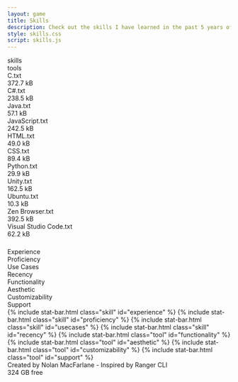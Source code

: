 ```yaml
---
layout: game
title: Skills
description: Check out the skills I have learned in the past 5 years of my programming journey.
style: skills.css
script: skills.js
---
```


<div id="path"></div>
<section id="file-containers">
    <section id="left-file-container">
        <div class="button folder" id="skill">skills</div>
        <div class="button folder" id="tool">tools</div>
    </section>
    <section id="main-file-container">
        <div class="button file skill" id="C" data-logo="/assets/images/c-logo.webp" data-description="I studied the C programming language in my first computer science course at UVic (CSC 111). Prior to this course, I had already learned Java and C# so the jump wasn't too difficult. The course covered the following topics: Variables, Functions, File I/O, Pointers, Linked Lists and Memory Management. I have yet to use C in any projects." data-experience="2" data-proficiency="2" data-usecases="1" data-recency="4">
            C.txt
            <div class="file-size">372.7 kB</div>
        </div>
        <div class="button file skill" id="C#" data-logo="/assets/images/c-sharp-logo.webp" data-description="C# is the main language I used during my game development course in high school. During the course, I made several small projects in the Unity game engine which helped famililarize myself with object oriented programming. I am curently using C# in my metroidvania game project." data-experience="4" data-proficiency="3" data-usecases="3" data-recency="3">
            C#.txt
            <div class="file-size">238.5 kB</div>
        </div>
        <div class="button file skill" id="Java" data-logo="/assets/images/java-logo.webp" data-description="I first learned Java in computer science 12 in high school. I picked it up pretty quick since the syntax is almost identical to C#. I also studied Java in CSC 115 at UVic where they covered the following topics: Classes and Objects, Recursion, Runtime Analysis, Generics, Exceptions, Data Structures and Sorting Algorithms." data-experience="4" data-proficiency="3" data-usecases="2" data-recency="4">
            Java.txt
            <div class="file-size">57.1 kB</div>
        </div>
        <div class="button file skill" id="JavaScript" data-logo="/assets/images/javascript-logo.webp" data-description="JavaScript was the first programming language I learned. In highschool, I used it to make fun animations or games with the canvas. Recently, the main project in my ENGR 120 course required my team to design a web page that worked with a Raspberry Pi Pico to display sensor information. I volunteered to program the entire webpage since I had the most experience. This project lead me down a rabbit hole of web development that brought me to designing this portfolio site using plain JavaScript, HTML and CSS." data-experience="3" data-proficiency="3" data-usecases="4" data-recency="5">
            JavaScript.txt
            <div class="file-size">242.5 kB</div>
        </div>
        <div class="button file skill" id="HTML" data-logo="/assets/images/html-logo.webp" data-description="See JavaScript.txt." data-experience="3" data-proficiency="4" data-usecases="4" data-recency="5">
            HTML.txt
            <div class="file-size">49.0 kB</div>
        </div>
        <div class="button file skill" id="CSS" data-logo="/assets/images/css-logo.webp" data-description="See JavaScript.txt." data-experience="3" data-proficiency="4" data-usecases="4" data-recency="5">
            CSS.txt
            <div class="file-size">89.4 kB</div>
        </div>
        <div class="button file skill" id="Python" data-logo="/assets/images/python-logo.webp" data-description="In the project mentioned in JavaScript.txt, we also needed to program the behavior of the Raspberry Pi Pico using python." data-experience="2" data-proficiency="3" data-usecases="2" data-recency="4">
            Python.txt
            <div class="file-size">29.9 kB</div>
        </div>
        <div class="button file skill" id="Unity" data-logo="/assets/images/unity-logo.webp" data-description="As mentioned in C#.txt, I used Unity to make several small games in highschool. I have also been using Unity for the last 2 years to develop my metroidvania game. I have experience with the following Unity features: Post Processing, Lighting, UI, Sound, Prefabs, Scriptable Objects, Particle System and Input System (Keyboard or Controller)." data-experience="3" data-proficiency="3" data-usecases="3" data-recency="3">
            Unity.txt
            <div class="file-size">162.5 kB</div>
        </div>
        <div class="button file tool" id="Ubuntu" data-logo="/assets/images/ubuntu-logo.webp" data-description="I recently switched to Ubuntu from Windows because I thought it would be fun to try a new operating system and mess around with customization." data-functionality="5" data-aesthetic="4" data-customizability="5" data-support="4">
            Ubuntu.txt
            <div class="file-size">10.3 kB</div>
        </div>
        <div class="button file tool" id="Zen Browser" data-logo="/assets/images/zen-browser-logo.webp" data-description="I was recommended this browser from a friend and have absolutely fallen in love with the organization and customization options." data-functionality="5" data-aesthetic="5" data-customizability="5" data-support="4">
            Zen Browser.txt
            <div class="file-size">392.5 kB</div>
        </div>
        <div class="button file tool" id="Visual Studio Code" data-logo="/assets/images/vs-code-logo.webp" data-description="Visual Studio used to be my main coding environment (it works really well with Unity), but I switched to Visual Studio Code because it is available on Ubuntu. While it definitely has less features, it has everything I need for now and can be easily customized with extensions." data-functionality="5" data-aesthetic="4" data-customizability="5" data-support="5">
            Visual Studio Code.txt
            <div class="file-size">62.2 kB</div>
        </div>
    </section>
    <section id="info-container">
        <img id="file-logo" src="" alt="">
        <h1 id="file-title"></h1>
        <p id="file-description"></p>
        <section id="file-stats">
            <div id="stat-title-container">
                <div class="stat-title skill">Experience</div>
                <div class="stat-title skill">Proficiency</div>
                <div class="stat-title skill">Use Cases</div>
                <div class="stat-title skill">Recency</div>
                <div class="stat-title tool">Functionality</div>
                <div class="stat-title tool">Aesthetic</div>
                <div class="stat-title tool">Customizability</div>
                <div class="stat-title tool">Support</div>
            </div>
            <div id="stat-bar-container">
                {% include stat-bar.html class="skill" id="experience" %}
                {% include stat-bar.html class="skill" id="proficiency" %}
                {% include stat-bar.html class="skill" id="usecases" %}
                {% include stat-bar.html class="skill" id="recency" %}
                {% include stat-bar.html class="tool" id="functionality" %}
                {% include stat-bar.html class="tool" id="aesthetic" %}
                {% include stat-bar.html class="tool" id="customizability" %}
                {% include stat-bar.html class="tool" id="support" %}
            </div>
        </section>
    </section>
</section>
<div id="footer">
    <div id="file-metadata"></div>
    <div id="credit">Created by Nolan MacFarlane - Inspired by Ranger CLI</div>
    <div id="storage">324 GB free</div>
</div>